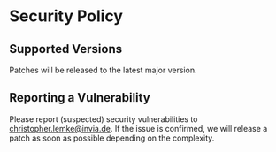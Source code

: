 # Security Policy

## Supported Versions

Patches will be released to the latest major version.

## Reporting a Vulnerability

Please report (suspected) security vulnerabilities to christopher.lemke@invia.de. If the issue is confirmed, we will release a patch as soon as possible depending on the complexity.
